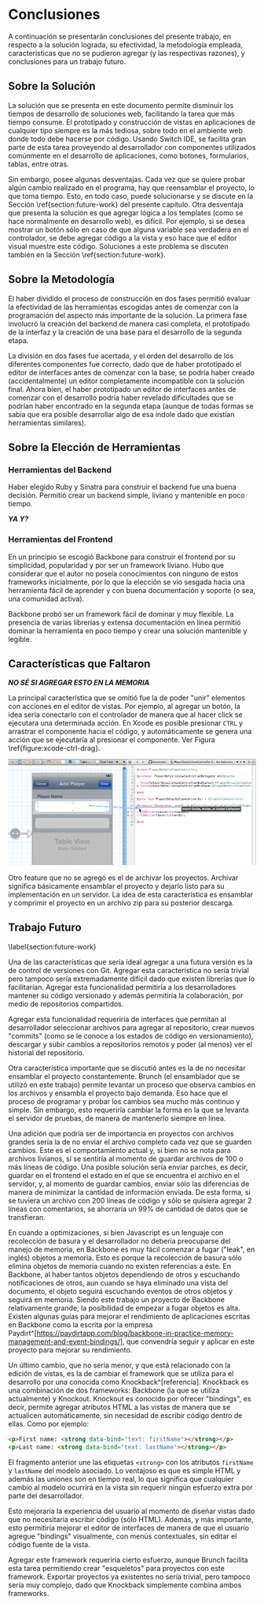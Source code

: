# Conclusiones

A continuación se presentarán conclusiones del presente trabajo, en respecto a la solución lograda, su efectividad, la metodología empleada, características que no se pudieron agregar (y las respectivas razones), y conclusiones para un trabajo futuro.

## Sobre la Solución

La solución que se presenta en este documento permite disminuir los tiempos de desarrollo de soluciones web, facilitando la tarea que más tiempo consume. El prototipado y construcción de vistas en aplicaciones de cualquier tipo siempre es la más tediosa, sobre todo en el ambiente web donde todo debe hacerse por código. Usando Switch IDE, se facilita gran parte de esta tarea proveyendo al desarrollador con componentes utilizados comúnmente en el desarrollo de aplicaciones, como botones, formularios, tablas, entre otras.

Sin embargo, posee algunas desventajas. Cada vez que se quiere probar algún cambio realizado en el programa, hay que reensamblar el proyecto, lo que toma tiempo. Esto, en todo caso, puede solucionarse y se discute en la Sección \ref{section:future-work} del presente capítulo. Otra desventaja que presenta la solución es que agregar lógica a los templates (como se hace normalmente en desarrollo web), es difícil. Por ejemplo, si se desea mostrar un botón sólo en caso de que alguna variable sea verdadera en el controlador, se debe agregar código a la vista y eso hace que el editor visual muestre este código. Soluciones a este problema se discuten también en la Sección \ref{section:future-work}.

## Sobre la Metodología

El haber dividido el proceso de construcción en dos fases permitió evaluar la efectividad de las herramientas escogidas antes de comenzar con la programación del aspecto más importante de la solución. La primera fase involucró la creación del backend de manera casi completa, el prototipado de la interfaz y la creación de una base para el desarrollo de la segunda etapa.

La división en dos fases fue acertada, y el orden del desarrollo de los diferentes componentes fue correcto, dado que de haber prototipado el editor de interfaces antes de comenzar con la base, se podría haber creado (accidentalmente) un editor completamente incompatible con la solución final. Ahora bien, el haber prototipado un editor de interfaces antes de comenzar con el desarrollo podría haber revelado dificultades que se podrían haber encontrado en la segunda etapa (aunque de todas formas se sabía que era posible desarrollar algo de esa índole dado que existían herramientas similares).

## Sobre la Elección de Herramientas

### Herramientas del Backend

Haber elegido Ruby y Sinatra para construir el backend fue una buena decisión. Permitió crear un backend simple, liviano y mantenible en poco tiempo. 

***YA Y?***

### Herramientas del Frontend

En un principio se escogió Backbone para construir el frontend por su simplicidad, popularidad y por ser un framework liviano. Hubo que considerar que el autor no poseía conocimientos con ninguno de estos frameworks inicialmente, por lo que la elección se vio sesgada hacia una herramienta fácil de aprender y con buena documentación y soporte (o sea, una comunidad activa).

Backbone probó ser un framework fácil de dominar y muy flexible. La presencia de varias librerías y extensa documentación en línea permitió dominar la herramienta en poco tiempo y crear una solución mantenible y legible. 

## Características que Faltaron

***NO SÉ SI AGREGAR ESTO EN LA MEMORIA***

La principal característica que se omitió fue la de poder "unir" elementos con acciones en el editor de vistas. Por ejemplo, al agregar un botón, la idea sería conectarlo con el controlador de manera que al hacer click se ejecutara una determinada acción. En Xcode es posible presionar `CTRL` y arrastrar el componente hacia el código, y automáticamente se genera una acción que se ejecutaría al presionar el componente. Ver Figura \ref{figure:xcode-ctrl-drag}.

![Al presionar la tecla `CTRL` y arrastrar, es posible crear métodos directamente. \label{figure:xcode-ctrl-drag}](figures/xcode-ctrl-drag.png)

Otro feature que no se agregó es el de archivar los proyectos. Archivar significa básicamente ensamblar el proyecto y dejarlo listo para su implementación en un servidor. La idea de esta característica es ensamblar y comprimir el proyecto en un archivo zip para su posterior descarga.

## Trabajo Futuro
\label{section:future-work}

Una de las características que sería ideal agregar a una futura versión es la de control de versiones con Git. Agregar esta característica no sería trivial pero tampoco sería extremadamente difícil dado que existen librerías que lo facilitarían. Agregar esta funcionalidad permitiría a los desarrolladores mantener su código versionado y además permitiría la colaboración, por medio de repositorios compartidos.

Agregar esta funcionalidad requeriría de interfaces que permitan al desarrollador seleccionar archivos para agregar al repositorio, crear nuevos "commits" (como se le conoce a los estados de código en versionamiento), descargar y subir cambios a repositorios remotos y poder (al menos) ver el historial del repositorio.

Otra característica importante que se discutió antes es la de no necesitar ensamblar el proyecto constantemente. Brunch (el ensamblador que se utilizó en este trabajo) permite levantar un proceso que observa cambios en los archivos y ensambla el proyecto bajo demanda. Eso hace que el proceso de programar y probar los cambios sea mucho más continuo y simple. Sin embargo, esto requeriría cambiar la forma en la que se levanta el servidor de pruebas, de manera de mantenerlo siempre en línea.

Una adición que podría ser de importancia en proyectos con archivos grandes sería la de no enviar el archivo completo cada vez que se guarden cambios. Este es el comportamiento actual y, si bien no se nota para archivos livianos, sí se sentiría al momento de guardar archivos de 100 o más líneas de código. Una posible solución sería enviar parches, es decir, guardar en el frontend el estado en el que se encuentra el archivo en el servidor, y, al momento de guardar cambios, enviar sólo las diferencias de manera de minimizar la cantidad de información enviada. De esta forma, si se tuviera un archivo con 200 líneas de código y sólo se quisiera agregar 2 líneas con comentarios, se ahorraría un 99% de cantidad de datos que se transfieran.

En cuando a optimizaciones, si bien Javascript es un lenguaje con recolección de basura y el desarrollador no debería preocuparse del manejo de memoria, en Backbone es muy fácil comenzar a fugar ("leak", en inglés) objetos a memoria. Esto es porque la recolección de basura sólo elimina objetos de memoria cuando no existen referencias a éste. En Backbone, al haber tantos objetos dependiendo de otros y escuchando notificaciones de otros, aun cuando se haya eliminado una vista del documento, el objeto seguirá escuchando eventos de otros objetos y seguirá en memoria. Siendo este trabajo un proyecto de Backbone relativamente grande, la posibilidad de empezar a fugar objetos es alta. Existen algunas guías para mejorar el rendimiento de aplicaciones escritas en Backbone como la escrita por la empresa Paydirt^[https://paydirtapp.com/blog/backbone-in-practice-memory-management-and-event-bindings/], que convendría seguir y aplicar en este proyecto para mejorar su rendimiento.

Un último cambio, que no sería menor, y que está relacionado con la edición de vistas, es la de cambiar el framework que se utiliza para el desarrollo por una conocida como Knockback^[referencia]. Knockback es una combinación de dos frameworks: Backbone (la que se utiliza actualmente) y Knockout. Knockout es conocido por ofrecer "bindings", es decir, permite agregar atributos HTML a las vistas de manera que se actualicen automáticamente, sin necesidad de escribir código dentro de ellas. Como por ejemplo:

```html
<p>First name: <strong data-bind="text: firstName"></strong></p>
<p>Last name: <strong data-bind="text: lastName"></strong></p>
```

El fragmento anterior une las etiquetas `<strong>` con los atributos `firstName` y `lastName` del modelo asociado. Lo ventajoso es que es simple HTML y además las uniones son en tiempo real, lo que significa que cualquier cambio al modelo ocurrirá en la vista sin requerir ningún esfuerzo extra por parte del desarrollador.

Esto mejoraría la experiencia del usuario al momento de diseñar vistas dado que no necesitaría escribir código (sólo HTML). Además, y más importante, esto permitiría mejorar el editor de interfaces de manera de que el usuario agregue "bindings" visualmente, con menús contextuales, sin editar el código fuente de la vista.

Agregar este framework requeriría cierto esfuerzo, aunque Brunch facilita esta tarea permitiendo crear "esqueletos" para proyectos con este framework. Exportar proyectos ya existentes no sería trivial, pero tampoco sería muy complejo, dado que Knockback simplemente combina ambos frameworks.